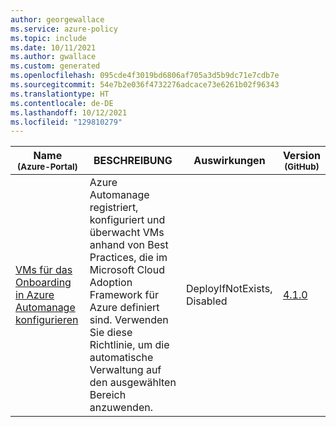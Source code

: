 ```yaml
---
author: georgewallace
ms.service: azure-policy
ms.topic: include
ms.date: 10/11/2021
ms.author: gwallace
ms.custom: generated
ms.openlocfilehash: 095cde4f3019bd6806af705a3d5b9dc71e7cdb7e
ms.sourcegitcommit: 54e7b2e036f4732276adcace73e6261b02f96343
ms.translationtype: HT
ms.contentlocale: de-DE
ms.lasthandoff: 10/12/2021
ms.locfileid: "129810279"
---
```

|Name<br /><sub>(Azure-Portal)</sub> |BESCHREIBUNG |Auswirkungen |Version<br /><sub>(GitHub)</sub> |
|---|---|---|---|
|[VMs für das Onboarding in Azure Automanage konfigurieren](https://portal.azure.com/#blade/Microsoft_Azure_Policy/PolicyDetailBlade/definitionId/%2Fproviders%2FMicrosoft.Authorization%2FpolicyDefinitions%2F270610db-8c04-438a-a739-e8e6745b22d3) |Azure Automanage registriert, konfiguriert und überwacht VMs anhand von Best Practices, die im Microsoft Cloud Adoption Framework für Azure definiert sind. Verwenden Sie diese Richtlinie, um die automatische Verwaltung auf den ausgewählten Bereich anzuwenden. |DeployIfNotExists, Disabled |[4.1.0](https://github.com/Azure/azure-policy/blob/master/built-in-policies/policyDefinitions/Automanage/Automanage_Deploy.json) |
